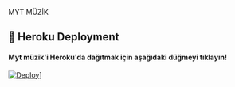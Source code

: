 MYT MÜZİK 

## 🚀 Heroku Deployment

<h4>Myt müzik'i Heroku'da dağıtmak için aşağıdaki düğmeyi tıklayın!</h4>    

[![Deploy](https://www.herokucdn.com/deploy/button.svg)](https://heroku.com/deploy?template=https://github.com/01-Meyitzade-01/mytmusicbot1)]
